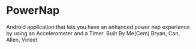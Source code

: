 PowerNap
=======
Android application that lets you have an enhanced power nap experience by using an Accelerometer and a Timer.
Built By Me(Cem) Bryan, Can, Allen, Vineet

